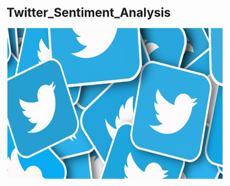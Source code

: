 # Twitter_Sentiment_Analysis
<p align="center">
    <img src="https://github.com/Sofiyashaw/Twitter_Sentiment_Analysis/blob/main/twitter-2048x1152.jpg" alt="Logo" width="500" height="350"/>
</p> 
<p align="center">

